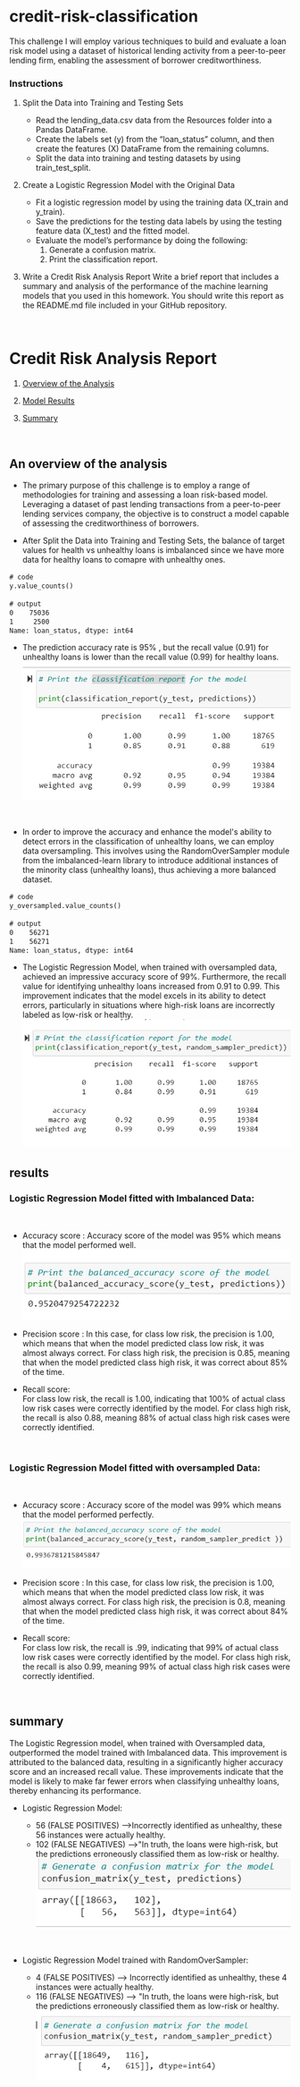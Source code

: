 # credit-risk-classification
This challenge  I will employ various techniques to build and evaluate a loan risk model using a dataset of historical lending activity from a peer-to-peer lending firm, enabling the assessment of borrower creditworthiness.

### Instructions
1. Split the Data into Training and Testing Sets
    * Read the lending_data.csv data from the Resources folder into a Pandas DataFrame.
    * Create the labels set (y) from the “loan_status” column, and then create the features (X) DataFrame from the remaining columns.
    * Split the data into training and testing datasets by using train_test_split.


2. Create a Logistic Regression Model with the Original Data
    * Fit a logistic regression model by using the training data (X_train and y_train).
    * Save the predictions for the testing data labels by using the testing feature data (X_test) and the fitted model.
    * Evaluate the model’s performance by doing the following:
        1. Generate a confusion matrix.
        2. Print the classification report.


3. Write a Credit Risk Analysis Report
    Write a brief report that includes a summary and analysis of the performance of the machine learning models that you used in this homework. You should write this report as the README.md file included in your GitHub repository.
</br>

# Credit Risk Analysis Report

1. [Overview of the Analysis](#overview-of-the-analysis)

2. [Model Results](#results)

3. [Summary](#summary)
</br>

## **An overview of the analysis**
* The primary purpose of this challenge is to employ a range of methodologies for training and assessing a loan risk-based model. Leveraging a dataset of past lending transactions from a peer-to-peer lending services company, the objective is to construct a model capable of assessing the creditworthiness of borrowers. 

* After Split the Data into Training and Testing Sets, the balance of target values for health vs unhealthy loans is imbalanced since we have more data for healthy loans to comapre with unhealthy ones.
```
# code
y.value_counts()

# output
0    75036
1     2500
Name: loan_status, dtype: int64
```

* The prediction accuracy rate is 95% , but the recall value (0.91) for unhealthy loans is lower than the recall value (0.99) for healthy loans. 
![classification report](/images/report.png)
</br>

* In order to improve the accuracy and enhance the model's ability to detect errors in the classification of unhealthy loans, we can employ data oversampling. This involves using the RandomOverSampler module from the imbalanced-learn library to introduce additional instances of the minority class (unhealthy loans), thus achieving a more balanced dataset.
```
# code
y_oversampled.value_counts()

# output
0    56271
1    56271
Name: loan_status, dtype: int64
```
* The Logistic Regression Model, when trained with oversampled data, achieved an impressive accuracy score of 99%. Furthermore, the recall value for identifying unhealthy loans increased from 0.91 to 0.99. This improvement indicates that the model excels in its ability to detect errors, particularly in situations where high-risk loans are incorrectly labeled as low-risk or healthy.
![classification report oversampled](/images/oversampledreport.png)
## **results**
### Logistic Regression Model fitted with Imbalanced Data: 
</br>

* Accuracy score : 
    Accuracy score of the model was 95% which means that the model performed well. 
![accuracyScore rate](/images/accuracyScore.png)
* Precision score : 
    In this case, for class low risk, the precision is 1.00, which means that when the model predicted class low risk, it was almost always correct. For class high risk, the precision is 0.85, meaning that when the model predicted class high risk, it was correct about 85% of the time.

* Recall score:  
    For class low risk, the recall is 1.00, indicating that 100% of actual class low risk cases were correctly identified by the model. For class high risk, the recall is also 0.88, meaning 88% of actual class high risk cases were correctly identified.
</br>

### Logistic Regression Model fitted with oversampled Data:
<br>

* Accuracy score : 
    Accuracy score of the model was 99% which means that the model performed perfectly. 
![accuracyScore rateOverSample](/images/accuracyScoreOversampled.png)
* Precision score : 
    In this case, for class low risk, the precision is 1.00, which means that when the model predicted class low risk, it was almost always correct. For class high risk, the precision is 0.8, meaning that when the model predicted class high risk, it was correct about 84% of the time.

* Recall score:  
    For class low risk, the recall is .99, indicating that 99% of actual class low risk cases were correctly identified by the model. For class high risk, the recall is also 0.99, meaning 99% of actual class high risk cases were correctly identified.
</br>

## **summary**
The Logistic Regression model, when trained with Oversampled data, outperformed the model trained with Imbalanced data. This improvement is attributed to the balanced data, resulting in a significantly higher accuracy score and an increased recall value. These improvements indicate that the model is likely to make far fewer errors when classifying unhealthy loans, thereby enhancing its performance.
    
* Logistic Regression Model: 
  
    * 56 (FALSE POSITIVES) -->Incorrectly identified as unhealthy, these 56 instances were actually healthy.
    * 102 (FALSE NEGATIVES) -->"In truth, the loans were high-risk, but the predictions erroneously classified them as low-risk or healthy.
    ![Matrix](/images/matrix.png)
</br>

* Logistic Regression Model trained with RandomOverSampler: 
  
    * 4 (FALSE POSITIVES) --> Incorrectly identified as unhealthy, these 4 instances were actually healthy.
    * 116 (FALSE NEGATIVES) --> "In truth, the loans were high-risk, but the predictions erroneously classified them as low-risk or healthy.
    ![Oversampled matrix](/images/oversampledMatrix.png)
